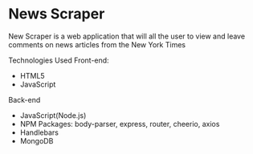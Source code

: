 # News Scraper
New Scraper is a web application that will all the user to view and leave comments on news articles from the New York Times

Technologies Used
Front-end:
  * HTML5
  * JavaScript
  
Back-end
  * JavaScript(Node.js)
  * NPM Packages: body-parser, express, router, cheerio, axios
  * Handlebars
  * MongoDB
  
